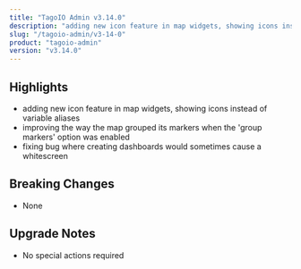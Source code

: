 ```yaml
---
title: "TagoIO Admin v3.14.0"
description: "adding new icon feature in map widgets, showing icons instead of variable aliases"
slug: "/tagoio-admin/v3-14-0"
product: "tagoio-admin"
version: "v3.14.0"
---
```


## Highlights

- adding new icon feature in map widgets, showing icons instead of variable aliases
- improving the way the map grouped its markers when the 'group markers' option was enabled
- fixing bug where creating dashboards would sometimes cause a whitescreen

## Breaking Changes

- None

## Upgrade Notes

- No special actions required
